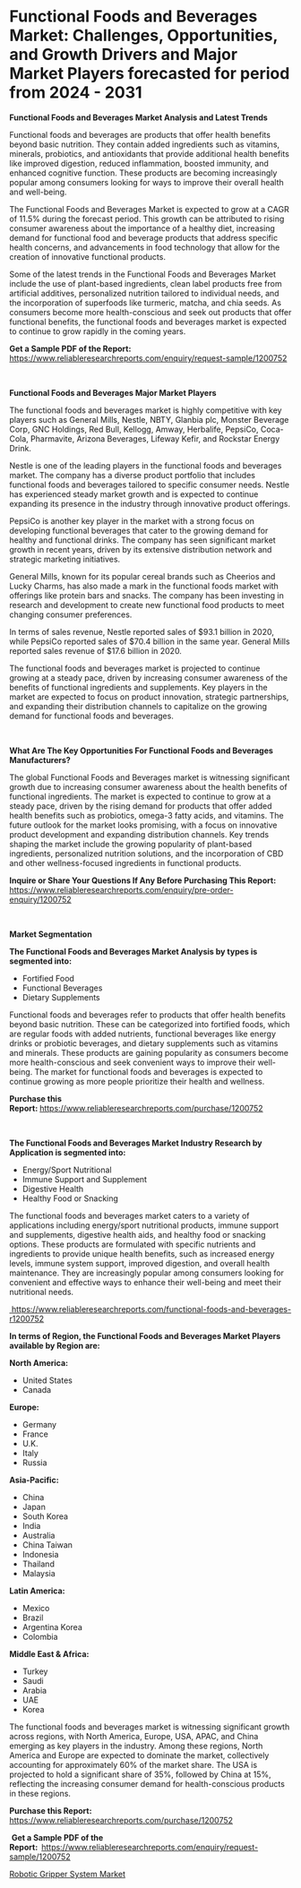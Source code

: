 <p><h1>Functional Foods and Beverages Market: Challenges, Opportunities, and Growth Drivers and Major Market Players forecasted for period from 2024 - 2031</h1></p><p><strong>Functional Foods and Beverages Market Analysis and Latest Trends</strong></p>
<p><p>Functional foods and beverages are products that offer health benefits beyond basic nutrition. They contain added ingredients such as vitamins, minerals, probiotics, and antioxidants that provide additional health benefits like improved digestion, reduced inflammation, boosted immunity, and enhanced cognitive function. These products are becoming increasingly popular among consumers looking for ways to improve their overall health and well-being.</p><p>The Functional Foods and Beverages Market is expected to grow at a CAGR of 11.5% during the forecast period. This growth can be attributed to rising consumer awareness about the importance of a healthy diet, increasing demand for functional food and beverage products that address specific health concerns, and advancements in food technology that allow for the creation of innovative functional products.</p><p>Some of the latest trends in the Functional Foods and Beverages Market include the use of plant-based ingredients, clean label products free from artificial additives, personalized nutrition tailored to individual needs, and the incorporation of superfoods like turmeric, matcha, and chia seeds. As consumers become more health-conscious and seek out products that offer functional benefits, the functional foods and beverages market is expected to continue to grow rapidly in the coming years.</p></p>
<p><strong>Get a Sample PDF of the Report:&nbsp;</strong> <a href="https://www.reliableresearchreports.com/enquiry/request-sample/1200752">https://www.reliableresearchreports.com/enquiry/request-sample/1200752</a></p>
<p>&nbsp;</p>
<p><strong>Functional Foods and Beverages Major Market Players</strong></p>
<p><p>The functional foods and beverages market is highly competitive with key players such as General Mills, Nestle, NBTY, Glanbia plc, Monster Beverage Corp, GNC Holdings, Red Bull, Kellogg, Amway, Herbalife, PepsiCo, Coca-Cola, Pharmavite, Arizona Beverages, Lifeway Kefir, and Rockstar Energy Drink.</p><p>Nestle is one of the leading players in the functional foods and beverages market. The company has a diverse product portfolio that includes functional foods and beverages tailored to specific consumer needs. Nestle has experienced steady market growth and is expected to continue expanding its presence in the industry through innovative product offerings.</p><p>PepsiCo is another key player in the market with a strong focus on developing functional beverages that cater to the growing demand for healthy and functional drinks. The company has seen significant market growth in recent years, driven by its extensive distribution network and strategic marketing initiatives.</p><p>General Mills, known for its popular cereal brands such as Cheerios and Lucky Charms, has also made a mark in the functional foods market with offerings like protein bars and snacks. The company has been investing in research and development to create new functional food products to meet changing consumer preferences.</p><p>In terms of sales revenue, Nestle reported sales of $93.1 billion in 2020, while PepsiCo reported sales of $70.4 billion in the same year. General Mills reported sales revenue of $17.6 billion in 2020.</p><p>The functional foods and beverages market is projected to continue growing at a steady pace, driven by increasing consumer awareness of the benefits of functional ingredients and supplements. Key players in the market are expected to focus on product innovation, strategic partnerships, and expanding their distribution channels to capitalize on the growing demand for functional foods and beverages.</p></p>
<p>&nbsp;</p>
<p><strong>What Are The Key Opportunities For Functional Foods and Beverages Manufacturers?</strong></p>
<p><p>The global Functional Foods and Beverages market is witnessing significant growth due to increasing consumer awareness about the health benefits of functional ingredients. The market is expected to continue to grow at a steady pace, driven by the rising demand for products that offer added health benefits such as probiotics, omega-3 fatty acids, and vitamins. The future outlook for the market looks promising, with a focus on innovative product development and expanding distribution channels. Key trends shaping the market include the growing popularity of plant-based ingredients, personalized nutrition solutions, and the incorporation of CBD and other wellness-focused ingredients in functional products.</p></p>
<p><strong>Inquire or Share Your Questions If Any Before Purchasing This Report:</strong> <a href="https://www.reliableresearchreports.com/enquiry/pre-order-enquiry/1200752">https://www.reliableresearchreports.com/enquiry/pre-order-enquiry/1200752</a></p>
<p>&nbsp;</p>
<p><strong>Market Segmentation</strong></p>
<p><strong>The Functional Foods and Beverages Market Analysis by types is segmented into:</strong></p>
<p><ul><li>Fortified Food</li><li>Functional Beverages</li><li>Dietary Supplements</li></ul></p>
<p><p>Functional foods and beverages refer to products that offer health benefits beyond basic nutrition. These can be categorized into fortified foods, which are regular foods with added nutrients, functional beverages like energy drinks or probiotic beverages, and dietary supplements such as vitamins and minerals. These products are gaining popularity as consumers become more health-conscious and seek convenient ways to improve their well-being. The market for functional foods and beverages is expected to continue growing as more people prioritize their health and wellness.</p></p>
<p><strong>Purchase this Report:&nbsp;</strong><a href="https://www.reliableresearchreports.com/purchase/1200752">https://www.reliableresearchreports.com/purchase/1200752</a></p>
<p>&nbsp;</p>
<p><strong>The Functional Foods and Beverages Market Industry Research by Application is segmented into:</strong></p>
<p><ul><li>Energy/Sport Nutritional</li><li>Immune Support and Supplement</li><li>Digestive Health</li><li>Healthy Food or Snacking</li></ul></p>
<p><p>The functional foods and beverages market caters to a variety of applications including energy/sport nutritional products, immune support and supplements, digestive health aids, and healthy food or snacking options. These products are formulated with specific nutrients and ingredients to provide unique health benefits, such as increased energy levels, immune system support, improved digestion, and overall health maintenance. They are increasingly popular among consumers looking for convenient and effective ways to enhance their well-being and meet their nutritional needs.</p></p>
<p><a href="https://www.reliableresearchreports.com/functional-foods-and-beverages-r1200752">&nbsp;https://www.reliableresearchreports.com/functional-foods-and-beverages-r1200752</a></p>
<p><strong>In terms of Region, the Functional Foods and Beverages Market Players available by Region are:</strong></p>
<p>
    <p> <strong> North America: </strong>
        <ul>
            <li>United States</li>
            <li>Canada</li>
        </ul>
        </p> 
    <p> <strong> Europe: </strong>
        <ul>
            <li>Germany</li>
            <li>France</li>
            <li>U.K.</li>
            <li>Italy</li>
            <li>Russia</li>
        </ul>
        </p> 
    <p> <strong> Asia-Pacific: </strong>
        <ul>
            <li>China</li>
            <li>Japan</li>
            <li>South Korea</li>
            <li>India</li>
            <li>Australia</li>
            <li>China Taiwan</li>
            <li>Indonesia</li>
            <li>Thailand</li>
            <li>Malaysia</li>
        </ul>
        </p> 
    <p> <strong> Latin America: </strong>
        <ul>
            <li>Mexico</li>
            <li>Brazil</li>
            <li>Argentina Korea</li>
            <li>Colombia</li>
        </ul>
        </p> 
    <p> <strong> Middle East & Africa: </strong>
        <ul>
            <li>Turkey</li>
            <li>Saudi</li>
            <li>Arabia</li>
            <li>UAE</li>
            <li>Korea</li>
        </ul>
    </p>
    </p>
<p><p>The functional foods and beverages market is witnessing significant growth across regions, with North America, Europe, USA, APAC, and China emerging as key players in the industry. Among these regions, North America and Europe are expected to dominate the market, collectively accounting for approximately 60% of the market share. The USA is projected to hold a significant share of 35%, followed by China at 15%, reflecting the increasing consumer demand for health-conscious products in these regions.</p></p>
<p><strong>Purchase this Report: </strong><a href="https://www.reliableresearchreports.com/purchase/1200752">https://www.reliableresearchreports.com/purchase/1200752</a></p>
<p>&nbsp;<strong>Get a Sample PDF of the Report:&nbsp;&nbsp;</strong><a href="https://www.reliableresearchreports.com/enquiry/request-sample/1200752">https://www.reliableresearchreports.com/enquiry/request-sample/1200752</a></p>
<p><strong></strong></p>
<p><p><a href="https://view.publitas.com/reportprime-1/robotic-gripper-system-market-share-and-new-trends-analysis-by-its-type-application-end-use-and-forecast-for-period-from-2024-to-2031/">Robotic Gripper System Market</a></p></p>